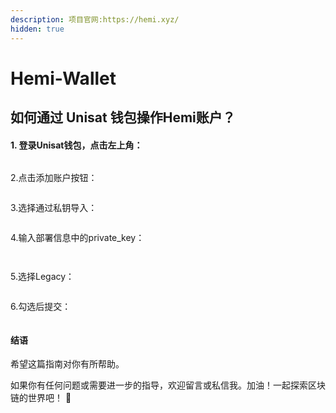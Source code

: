 ```yaml
---
description: 项目官网:https://hemi.xyz/
hidden: true
---
```


# Hemi-Wallet

## 如何通过 Unisat 钱包操作Hemi账户？

#### 1. 登录Unisat钱包，点击左上角：

<figure><img src="../../.gitbook/assets/1731488084461.jpg" alt=""><figcaption></figcaption></figure>

2.点击添加账户按钮：

<figure><img src="../../.gitbook/assets/1731488160375.jpg" alt=""><figcaption></figcaption></figure>

3.选择通过私钥导入：

<figure><img src="../../.gitbook/assets/image (25).png" alt=""><figcaption></figcaption></figure>

4.输入部署信息中的private\_key：

<figure><img src="../../.gitbook/assets/image (26).png" alt=""><figcaption></figcaption></figure>

<figure><img src="../../.gitbook/assets/1731487373102.jpg" alt=""><figcaption></figcaption></figure>

5.选择Legacy：

<figure><img src="../../.gitbook/assets/1731488195120.jpg" alt=""><figcaption></figcaption></figure>

6.勾选后提交：



<figure><img src="../../.gitbook/assets/1731487908261.jpg" alt=""><figcaption></figcaption></figure>

#### 结语

希望这篇指南对你有所帮助。

如果你有任何问题或需要进一步的指导，欢迎留言或私信我。加油！一起探索区块链的世界吧！ 🚀
